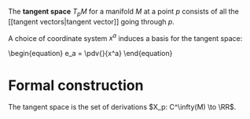 The **tangent space** $T_p M$ for a manifold $M$ at a point $p$ consists of all the [[tangent vectors|tangent vector]] going through $p$. 

A choice of coordinate system $x^a$ induces a basis for the tangent space:

\begin{equation}
e_a = \pdv{}{x^a}
\end{equation}

# Formal construction

The tangent space is the set of derivations $X_p: C^\infty(M) \to \RR$.